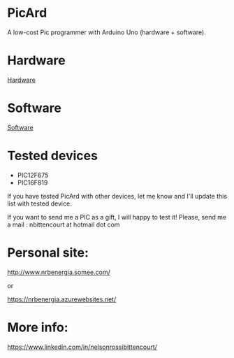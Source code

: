 # PicArd
A low-cost Pic programmer with Arduino Uno (hardware + software).

# Hardware

[Hardware](https://github.com/NelsonBittencourt/PicArd/tree/main/hardware)

# Software

[Software](https://github.com/NelsonBittencourt/PicArd/tree/main/software)

# Tested devices
+ PIC12F675
+ PIC16F819

If you have tested PicArd with other devices, let me know and I'll update this list with tested device.

If you want to send me a PIC as a gift, I will happy to test it! Please, send me a mail : nbittencourt at hotmail dot com


# Personal site:
http://www.nrbenergia.somee.com/  

or

https://nrbenergia.azurewebsites.net/

# More info:
https://www.linkedin.com/in/nelsonrossibittencourt/

